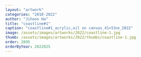 ```yaml
---
layout: "artwork"
categories: "2018-2022"
author: "Jihoon Ha"
title: "coastline#1"
caption: "coastline#1_acrylic,oil on canvas_41×53㎝_2022"
image: /assets/images/artworks/2022/coastline-1.jpg
thumb: /assets/images/artworks/2022/thumbs/coastline-1.jpg
order: 2095
orderByYear: 2022025
---
```

